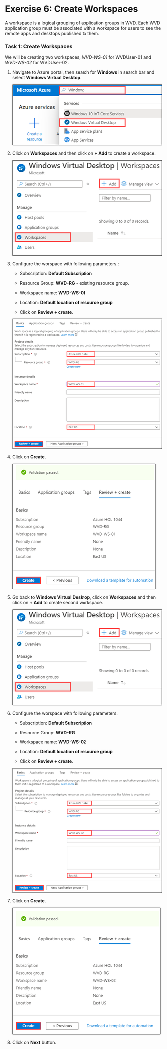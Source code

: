 # Exercise 6: Create Workspaces

A workspace is a logical grouping of application groups in WVD. Each WVD application group must be associated with a workspace for users to see the remote apps and desktops published to them.


### **Task 1: Create Workspaces**

We will be creating two workspaces, *WVD-WS-01* for WVDUser-01 and *WVD-WS-02* for WVDUser-02.


1. Navigate to Azure portal, then search for **Windows** in search bar and select **Windows Virtual Desktop**.

   ![ws name.](media/y.png)
  
2. Click on **Workspaces** and then click on **+ Add** to create a workspace.

   ![ws name.](media/a21.png)
  
3. Configure the worspace with following parameters.:

   - Subscription:  **Default Subscription** 
   
   - Resource Group: **WVD-RG** - existing resource group.

   - Workspace name: **WVD-WS-01**

   - Location: **Default location of resource group**
   
   - Click on **Review + create**.
 
    ![ws name.](media/a22.png)

6. Click on **Create**.
 
   ![ws name.](media/a23.png)
 
7. Go back to **Windows Virtual Desktop**, click on **Workspaces** and then click on **+ Add** to create second workspace.

   ![ws name.](media/a21.png)

8. Configure the worspace with following parameters.

   - Subscription:  **Default Subscription**
   
   - Resource Group: **WVD-RG**

   - Workspace name: **WVD-WS-02**

   - Location: **Default location of resource group**
   
   - Click on **Review + create**.

   ![ws name.](media/a24.png)

9. Click on **Create**.
 
   ![ws name.](media/a25.png)
 
10. Click on **Next** button.
